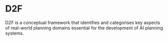 # D2F
D2F is a conceptual framework that identifies and categorises key aspects of real-world planning domains essential for the development of AI planning systems.

